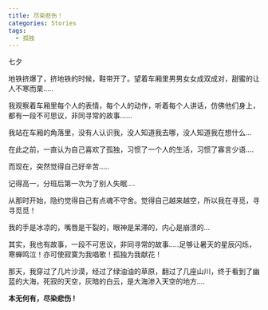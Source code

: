 ```yaml
---
title: 尽染悲伤！
categories: Stories
tags: 
  - 孤独
---
```


七夕

地铁挤爆了，挤地铁的时候，鞋带开了。望着车厢里男男女女成双成对，甜蜜的让人不寒而栗.....

我观察着车厢里每个人的表情，每个人的动作，听着每个人讲话，仿佛他们身上，都有一段不可思议，非同寻常的故事......

我站在车厢的角落里，没有人认识我，没人知道我去哪，没人知道我在想什么...

在此之前，一直认为自己喜欢了孤独，习惯了一个人的生活，习惯了寡言少语....

而现在，突然觉得自己好辛苦.....

记得高一，分班后第一次为了别人失眠....

从那时开始，隐约觉得自己有点魂不守舍。觉得自己越来越空，所以我在寻觅，寻寻觅觅！

我的手是冰凉的，嘴唇是干裂的，眼神是呆滞的，内心是崩溃的...

其实，我也有故事，一段不可思议，非同寻常的故事.....足够让暑天的星辰闪烁，寒蝉鸣泣！亦可使寂寞为我唱歌！孤独为我献花！

那天，我穿过了几片沙漠，经过了绿油油的草原，翻过了几座山川，终于看到了幽蓝的大海，死寂的天空，灰暗的白云，是大海渗入天空的地方....

**本无何有，尽染悲伤 !**

